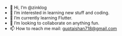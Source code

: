 - 👋 Hi, I’m @zinklog
- 👀 I’m interested in learning new stuff and coding.
- 🌱 I’m currently learning Flutter.
- 💞️ I’m looking to collaborate on anything fun.
- 📫 How to reach me 
      mail: guptaishan718@gmail.com

<!---
zinklog/zinklog is a ✨ special ✨ repository because its `README.md` (this file) appears on your GitHub profile.
You can click the Preview link to take a look at your changes.
--->
